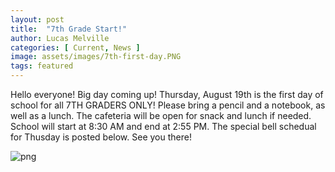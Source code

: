 ```yaml
---
layout: post
title:  "7th Grade Start!"
author: Lucas Melville
categories: [ Current, News ]
image: assets/images/7th-first-day.PNG
tags: featured
---
```


Hello everyone! Big day coming up! Thursday, August 19th is the first day of school for all 7TH GRADERS ONLY! Please bring a pencil and a notebook, as well as a lunch. The cafeteria will be open for 
 snack and lunch if needed. School will start at 8:30 AM and end at 2:55 PM. The special bell schedual for Thusday is posted below. See you there!
 
 ![png](7th-bell-schedule.png) 
